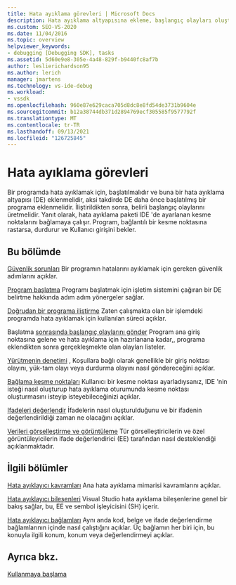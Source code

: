 ```yaml
---
title: Hata ayıklama görevleri | Microsoft Docs
description: Hata ayıklama altyapısına ekleme, başlangıç olayları oluşturma ve kesme noktalarına ulaşma gibi bir programda hata ayıklamak için gereken görevler hakkında bilgi edinin.
ms.custom: SEO-VS-2020
ms.date: 11/04/2016
ms.topic: overview
helpviewer_keywords:
- debugging [Debugging SDK], tasks
ms.assetid: 5d60e9e8-305e-4a48-829f-b9440fc8af7b
author: leslierichardson95
ms.author: lerich
manager: jmartens
ms.technology: vs-ide-debug
ms.workload:
- vssdk
ms.openlocfilehash: 960e87e629caca705d8dc8e8fd54de3731b9604e
ms.sourcegitcommit: b12a38744db371d2894769ecf305585f9577792f
ms.translationtype: MT
ms.contentlocale: tr-TR
ms.lasthandoff: 09/13/2021
ms.locfileid: "126725845"
---
```

# <a name="debug-tasks"></a>Hata ayıklama görevleri
Bir programda hata ayıklamak için, başlatılmalıdır ve buna bir hata ayıklama altyapısı (DE) eklenmelidir, aksi takdirde DE daha önce başlatılmış bir programa eklenmelidir. İliştirildikten sonra, belirli başlangıç olaylarını üretmelidir. Yanıt olarak, hata ayıklama paketi IDE 'de ayarlanan kesme noktalarını bağlamaya çalışır. Program, bağlantılı bir kesme noktasına rastarsa, durdurur ve Kullanıcı girişini bekler.

## <a name="in-this-section"></a>Bu bölümde
 [Güvenlik sorunları](../../extensibility/debugger/security-issues.md) Bir programın hatalarını ayıklamak için gereken güvenlik adımlarını açıklar.

 [Program başlatma](../../extensibility/debugger/launching-a-program.md) Programı başlatmak için işletim sistemini çağıran bir DE belirtme hakkında adım adım yönergeler sağlar.

 [Doğrudan bir programa iliştirme](../../extensibility/debugger/attaching-directly-to-a-program.md) Zaten çalışmakta olan bir işlemdeki programda hata ayıklamak için kullanılan süreci açıklar.

 Başlatma [sonrasında başlangıç olaylarını gönder](../../extensibility/debugger/sending-startup-events-after-a-launch.md) Program ana giriş noktasına gelene ve hata ayıklama için hazırlanana kadar,, programa eklendikten sonra gerçekleşmekte olan olayları listeler.

 [Yürütmenin denetimi](../../extensibility/debugger/control-of-execution.md) , Koşullara bağlı olarak genellikle bir giriş noktası olayını, yük-tam olayı veya durdurma olayını nasıl göndereceğini açıklar.

 [Bağlama kesme noktaları](../../extensibility/debugger/binding-breakpoints.md) Kullanıcı bir kesme noktası ayarladıysanız, IDE 'nin isteği nasıl oluşturup hata ayıklama oturumunda kesme noktası oluşturmasını isteyip isteyebileceğinizi açıklar.

 [Ifadeleri değerlendir](../../extensibility/debugger/evaluating-expressions.md) İfadelerin nasıl oluşturulduğunu ve bir ifadenin değerlendirildiği zaman ne olacağını açıklar.

 [Verileri görselleştirme ve görüntüleme](../../extensibility/debugger/visualizing-and-viewing-data.md) Tür görselleştiricilerin ve özel görüntüleyicilerin ifade değerlendirici (EE) tarafından nasıl desteklendiği açıklanmaktadır.

## <a name="related-sections"></a>İlgili bölümler
 [Hata ayıklayıcı kavramları](../../extensibility/debugger/debugger-concepts.md) Ana hata ayıklama mimarisi kavramlarını açıklar.

 [Hata ayıklayıcı bileşenleri](../../extensibility/debugger/debugger-components.md) Visual Studio hata ayıklama bileşenlerine genel bir bakış sağlar, bu, EE ve sembol işleyicisini (SH) içerir.

 [Hata ayıklayıcı bağlamları](../../extensibility/debugger/debugger-contexts.md) Aynı anda kod, belge ve ifade değerlendirme bağlamlarının içinde nasıl çalıştığını açıklar. Üç bağlamın her biri için, bu konuyla ilgili konum, konum veya değerlendirmeyi açıklar.

## <a name="see-also"></a>Ayrıca bkz.
 [Kullanmaya başlama](../../extensibility/debugger/getting-started-with-debugger-extensibility.md)
